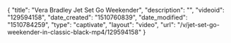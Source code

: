{
    "title": "Vera Bradley Jet Set Go Weekender",
    "description": "",
    "videoid": "129594158",
    "date_created": "1510760839",
    "date_modified": "1510784259",
    "type": "captivate",
    "layout": "video",
    "url": "\/v\/jet-set-go-weekender-in-classic-black-mp4\/129594158"
}